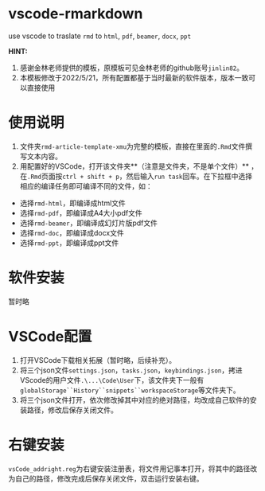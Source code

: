 # vscode-rmarkdown
use vscode to traslate `rmd` to `html`, `pdf`, `beamer`, `docx`, `ppt`

**HINT:**<br>
1. 感谢金林老师提供的模板，原模板可见金林老师的github账号`jinlin82`。
2. 本模板修改于2022/5/21，所有配置都基于当时最新的软件版本，版本一致可以直接使用

# 使用说明
1. 文件夹`rmd-article-template-xmu`为完整的模板，直接在里面的`.Rmd`文件撰写文本内容。<br>
2. 用配置好的VSCode，打开该文件夹**（注意是文件夹，不是单个文件）** ，在`.Rmd`页面按`ctrl + shift + p`，然后输入`run task`回车。在下拉框中选择相应的编译任务即可编译不同的文件，如：

 - 选择`rmd-html`，即编译成html文件
 - 选择`rmd-pdf`，即编译成A4大小pdf文件
 - 选择`rmd-beamer`，即编译成幻灯片版pdf文件
 - 选择`rmd-doc`，即编译成docx文件
 - 选择`rmd-ppt`，即编译成ppt文件

# 软件安装
暂时略

# VSCode配置
1. 打开VSCode下载相关拓展（暂时略，后续补充）。
2. 将三个json文件`settings.json`，`tasks.json`，`keybindings.json`，拷进VScode的用户文件`.\...\Code\User`下，该文件夹下一般有`globalStorage``History``snippets``workspaceStorage`等文件夹下。
3. 将三个json文件打开，依次修改掉其中对应的绝对路径，均改成自己软件的安装路径，修改后保存关闭文件。

# 右键安装
`vsCode_addright.reg`为右键安装注册表，将文件用记事本打开，将其中的路径改为自己的路径，修改完成后保存关闭文件，双击运行安装右键。
